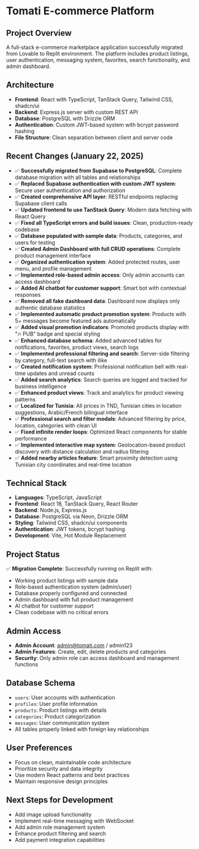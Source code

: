 # Tomati E-commerce Platform

## Project Overview
A full-stack e-commerce marketplace application successfully migrated from Lovable to Replit environment. The platform includes product listings, user authentication, messaging system, favorites, search functionality, and admin dashboard.

## Architecture
- **Frontend**: React with TypeScript, TanStack Query, Tailwind CSS, shadcn/ui
- **Backend**: Express.js server with custom REST API
- **Database**: PostgreSQL with Drizzle ORM
- **Authentication**: Custom JWT-based system with bcrypt password hashing
- **File Structure**: Clean separation between client and server code

## Recent Changes (January 22, 2025)
- ✅ **Successfully migrated from Supabase to PostgreSQL**: Complete database migration with all tables and relationships
- ✅ **Replaced Supabase authentication with custom JWT system**: Secure user authentication and authorization
- ✅ **Created comprehensive API layer**: RESTful endpoints replacing Supabase client calls
- ✅ **Updated frontend to use TanStack Query**: Modern data fetching with React Query
- ✅ **Fixed all TypeScript errors and build issues**: Clean, production-ready codebase
- ✅ **Database populated with sample data**: Products, categories, and users for testing
- ✅ **Created Admin Dashboard with full CRUD operations**: Complete product management interface
- ✅ **Organized authentication system**: Added protected routes, user menu, and profile management
- ✅ **Implemented role-based admin access**: Only admin accounts can access dashboard
- ✅ **Added AI chatbot for customer support**: Smart bot with contextual responses
- ✅ **Removed all fake dashboard data**: Dashboard now displays only authentic database statistics
- ✅ **Implemented automatic product promotion system**: Products with 5+ messages become featured ads automatically
- ✅ **Added visual promotion indicators**: Promoted products display with "🔥 PUB" badge and special styling
- ✅ **Enhanced database schema**: Added advanced tables for notifications, favorites, product views, search logs
- ✅ **Implemented professional filtering and search**: Server-side filtering by category, full-text search with ilike
- ✅ **Created notification system**: Professional notification bell with real-time updates and unread counts
- ✅ **Added search analytics**: Search queries are logged and tracked for business intelligence
- ✅ **Enhanced product views**: Track and analytics for product viewing patterns
- ✅ **Localized for Tunisia**: All prices in TND, Tunisian cities in location suggestions, Arabic/French bilingual interface
- ✅ **Professional search and filter modals**: Advanced filtering by price, location, categories with clean UI
- ✅ **Fixed infinite render loops**: Optimized React components for stable performance
- ✅ **Implemented interactive map system**: Geolocation-based product discovery with distance calculation and radius filtering
- ✅ **Added nearby articles feature**: Smart proximity detection using Tunisian city coordinates and real-time location

## Technical Stack
- **Languages**: TypeScript, JavaScript
- **Frontend**: React 18, TanStack Query, React Router
- **Backend**: Node.js, Express.js
- **Database**: PostgreSQL via Neon, Drizzle ORM
- **Styling**: Tailwind CSS, shadcn/ui components
- **Authentication**: JWT tokens, bcrypt hashing
- **Development**: Vite, Hot Module Replacement

## Project Status
✅ **Migration Complete**: Successfully running on Replit with:
- Working product listings with sample data
- Role-based authentication system (admin/user)
- Database properly configured and connected
- Admin dashboard with full product management
- AI chatbot for customer support
- Clean codebase with no critical errors

## Admin Access
- **Admin Account**: admin@tomati.com / admin123
- **Admin Features**: Create, edit, delete products and categories
- **Security**: Only admin role can access dashboard and management functions

## Database Schema
- `users`: User accounts with authentication
- `profiles`: User profile information
- `products`: Product listings with details
- `categories`: Product categorization
- `messages`: User communication system
- All tables properly linked with foreign key relationships

## User Preferences
- Focus on clean, maintainable code architecture
- Prioritize security and data integrity
- Use modern React patterns and best practices
- Maintain responsive design principles

## Next Steps for Development
- Add image upload functionality
- Implement real-time messaging with WebSocket
- Add admin role management system
- Enhance product filtering and search
- Add payment integration capabilities